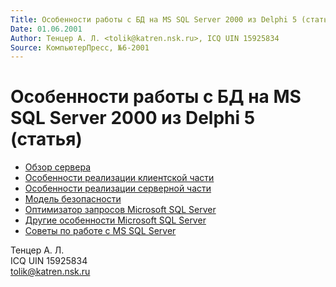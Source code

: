 ```yaml
---
Title: Особенности работы с БД на MS SQL Server 2000 из Delphi 5 (статья)
Date: 01.06.2001
Author: Тенцер А. Л. <tolik@katren.nsk.ru>, ICQ UIN 15925834
Source: КомпьютерПресс, №6-2001
---
```



Особенности работы с БД на MS SQL Server 2000 из Delphi 5 (статья)
==================================================================

- [Обзор сервера](part1/)
- [Особенности реализации клиентской части](part2/)
- [Особенности реализации серверной части](part3/)
- [Модель безопасности](part4/)
- [Оптимизатор запросов Microsoft SQL Server](part5/)
- [Другие особенности Microsoft SQL Server](part6/)
- [Советы по работе с MS SQL Server](part7/)

Тенцер А. Л.  
ICQ UIN 15925834  
tolik@katren.nsk.ru
